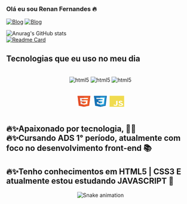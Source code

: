 ### Olá eu sou Renan Fernandes 🔥

[![Blog](https://img.shields.io/badge/GitHub-100000?style=for-the-badge&logo=github&logoColor=white)](https://github.com/RenanFenandes)
[![Blog](https://img.shields.io/badge/LinkedIn-0077B5?style=for-the-badge&logo=linkedin&logoColor=white
)](https://www.linkedin.com/in/renanfernandess/)


![Anurag's GitHub stats](https://github-readme-stats.vercel.app/api?username=RenanFernandes&theme=codeSTACKr&show_icons=true) <br>
[![Readme Card](https://github-readme-stats.vercel.app/api/pin/?username=anuraghazra&repo=github-readme-stats)](https://github.com/RenanFenandes/Consulta-CEP)


## Tecnologias que eu uso no meu dia 


<div align="center" style="display: inline_block"> <br/>
<img align="center" alt="html5" src="https://img.shields.io/badge/HTML5-E34F26?style=for-the-badge&logo=html5&logoColor=white"/>
<img align="center" alt="html5" src="https://img.shields.io/badge/CSS3-1572B6?style=for-the-badge&logo=css3&logoColor=white"/>
<img align="center" alt="html5" src="https://img.shields.io/badge/JavaScript-323330?style=for-the-badge&logo=javascript&logoColor=F7DF1E"/>

</div> <br/>
<div align="center" valign="top"><br> 
 <img align="center" alt="HTML" height="30" width="40" src="https://raw.githubusercontent.com/devicons/devicon/master/icons/html5/html5-original.svg">
  <img align="center" alt="CSS" height="30" width="40" src="https://raw.githubusercontent.com/devicons/devicon/master/icons/css3/css3-original.svg">
  <img align="center" alt="Js" height="30" width="40" src="https://raw.githubusercontent.com/devicons/devicon/master/icons/javascript/javascript-plain.svg">


</div><br>

## 🔥✨Apaixonado por tecnologia, 🧑‍💻<br> 🔥✨Cursando ADS 1° período, atualmente com foco no desenvolvimento front-end 📚

##  🔥✨Tenho conhecimentos em HTML5 | CSS3 E atualmente estou estudando JAVASCRIPT 📕

<div align="center">

  ![Snake animation](https://github.com/danielbped/danielbped/blob/output/github-contribution-grid-snake.svg)
</div>

